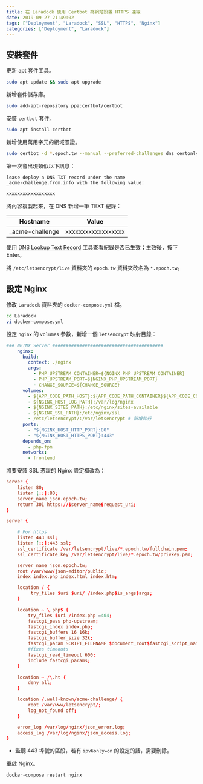```yaml
---
title: 在 Laradock 使用 Certbot 為網站設置 HTTPS 連線
date: 2019-09-27 21:49:02
tags: ["Deployment", "Laradock", "SSL", "HTTPS", "Nginx"]
categories: ["Deployment", "Laradock"]
---
```


## 安裝套件

更新 apt 套件工具。

```bash
sudo apt update && sudo apt upgrade
```

新增套件儲存庫。

```bash
sudo add-apt-repository ppa:certbot/certbot
```

安裝 `certbot` 套件。

```bash
sudo apt install certbot
```

新增使用萬用字元的網域憑證。

```bash
sudo certbot -d *.epoch.tw --manual --preferred-challenges dns certonly --server https://acme-v02.api.letsencrypt.org/directory
```

第一次會出現類似以下訊息：

```bash
lease deploy a DNS TXT record under the name
_acme-challenge.frdm.info with the following value:

xxxxxxxxxxxxxxxxxx
```

將內容複製起來，在 DNS 新增一筆 TEXT 紀錄：

| Hostname | Value |
| --- | --- |
| _acme-challenge | xxxxxxxxxxxxxxxxxx |

使用 [DNS Lookup Text Record](https://mxtoolbox.com/TXTLookup.aspx) 工具查看紀錄是否已生效；生效後，按下 Enter。

將 `/etc/letsencrypt/live` 資料夾的 `epoch.tw` 資料夾改名為 `*.epoch.tw`。

## 設定 Nginx

修改 `Laradock` 資料夾的 `docker-compose.yml` 檔。

```bash
cd Laradock
vi docker-compose.yml
```

設定 `nginx` 的 `volumes` 參數，新增一個 `letsencrypt` 映射目錄：

```yaml
### NGINX Server #########################################
    nginx:
      build:
        context: ./nginx
        args:
          - PHP_UPSTREAM_CONTAINER=${NGINX_PHP_UPSTREAM_CONTAINER}
          - PHP_UPSTREAM_PORT=${NGINX_PHP_UPSTREAM_PORT}
          - CHANGE_SOURCE=${CHANGE_SOURCE}
      volumes:
        - ${APP_CODE_PATH_HOST}:${APP_CODE_PATH_CONTAINER}${APP_CODE_CONTAINER_FLAG}
        - ${NGINX_HOST_LOG_PATH}:/var/log/nginx
        - ${NGINX_SITES_PATH}:/etc/nginx/sites-available
        - ${NGINX_SSL_PATH}:/etc/nginx/ssl
        - /etc/letsencrypt/:/var/letsencrypt # 新增此行
      ports:
        - "${NGINX_HOST_HTTP_PORT}:80"
        - "${NGINX_HOST_HTTPS_PORT}:443"
      depends_on:
        - php-fpm
      networks:
        - frontend
```

將要安裝 SSL 憑證的 Nginx 設定檔改為：

```conf
server {
    listen 80;
    listen [::]:80;
    server_name json.epoch.tw;
    return 301 https://$server_name$request_uri;
}

server {

    # For https
    listen 443 ssl;
    listen [::]:443 ssl;
    ssl_certificate /var/letsencrypt/live/*.epoch.tw/fullchain.pem;
    ssl_certificate_key /var/letsencrypt/live/*.epoch.tw/privkey.pem;

    server_name json.epoch.tw;
    root /var/www/json-editor/public;
    index index.php index.html index.htm;

    location / {
         try_files $uri $uri/ /index.php$is_args$args;
    }

    location ~ \.php$ {
        try_files $uri /index.php =404;
        fastcgi_pass php-upstream;
        fastcgi_index index.php;
        fastcgi_buffers 16 16k;
        fastcgi_buffer_size 32k;
        fastcgi_param SCRIPT_FILENAME $document_root$fastcgi_script_name;
        #fixes timeouts
        fastcgi_read_timeout 600;
        include fastcgi_params;
    }

    location ~ /\.ht {
        deny all;
    }

    location /.well-known/acme-challenge/ {
        root /var/www/letsencrypt/;
        log_not_found off;
    }

    error_log /var/log/nginx/json_error.log;
    access_log /var/log/nginx/json_access.log;
}
```

- 監聽 443 埠號的區段，若有 `ipv6only=on` 的設定的話，需要刪除。

重啟 Nginx。

```bash
docker-compose restart nginx
```
